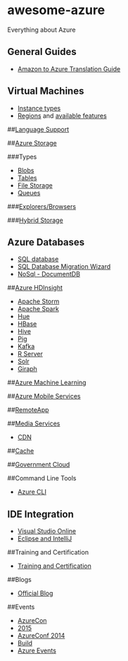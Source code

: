 # awesome-azure
Everything about Azure

## General Guides
* [Amazon to Azure Translation Guide](https://azure.microsoft.com/en-us/campaigns/azure-vs-aws/mapping/)

## Virtual Machines
* [Instance types](https://azure.microsoft.com/en-in/pricing/details/virtual-machines/)
* [Regions](https://azure.microsoft.com/en-us/regions/) and [available features](https://azure.microsoft.com/en-us/regions/#services)

##[Language Support](https://azure.microsoft.com/en-us/documentation/)

##[Azure Storage](https://azure.microsoft.com/en-in/services/storage/)

###Types
* [Blobs](https://azure.microsoft.com/en-in/services/storage/blobs/)
* [Tables](https://azure.microsoft.com/en-in/services/storage/tables/)
* [File Storage](https://azure.microsoft.com/en-in/services/storage/files/)
* [Queues](https://azure.microsoft.com/en-in/services/storage/queues/)
 
###[Explorers/Browsers](http://storagetools.azurewebsites.net)

###[Hybrid Storage](https://azure.microsoft.com/en-us/services/storsimple/)

## Azure Databases
* [SQL database](https://azure.microsoft.com/en-in/services/sql-database/)
* [SQL Database Migration Wizard](https://sqlazuremw.codeplex.com)
* [NoSql - DocumentDB](https://azure.microsoft.com/en-us/services/documentdb/)

##[Azure HDInsight](https://azure.microsoft.com/en-in/services/hdinsight/)
* [Apache Storm](https://azure.microsoft.com/en-in/services/hdinsight/apache-storm/)
* [Apache Spark](https://azure.microsoft.com/en-in/services/hdinsight/apache-spark/)
* [Hue](https://azure.microsoft.com/en-us/documentation/articles/hdinsight-hadoop-hue-linux/)
* [HBase](https://azure.microsoft.com/en-us/documentation/articles/hdinsight-hbase-overview/)
* [Hive](https://azure.microsoft.com/en-us/documentation/articles/hdinsight-use-hive/)
* [Pig](https://azure.microsoft.com/en-us/documentation/articles/hdinsight-use-pig/)
* [Kafka](https://github.com/hdinsight/hdinsight-storm-examples/tree/master/scripts/azure/HDInsight/Kafka)
* [R Server](https://azure.microsoft.com/en-us/services/hdinsight/r-server/)
* [Solr](https://azure.microsoft.com/en-us/documentation/articles/hdinsight-hadoop-solr-install-linux/)
* [Giraph](https://azure.microsoft.com/en-us/documentation/articles/hdinsight-hadoop-giraph-install-linux/)

##[Azure Machine Learning](https://studio.azureml.net/)

##[Azure Mobile Services](https://azure.microsoft.com/en-in/documentation/services/mobile-services/)

##[RemoteApp](https://azure.microsoft.com/en-us/services/remoteapp/)

##[Media Services](https://azure.microsoft.com/en-us/services/media-services/)
* [CDN](https://azure.microsoft.com/en-us/services/cdn/)

##[Cache](https://azure.microsoft.com/en-us/services/cache/)

##[Government Cloud](https://azure.microsoft.com/en-us/features/gov/)

##Command Line Tools
* [Azure CLI](https://github.com/Azure/azure-xplat-cli)

## IDE Integration
* [Visual Studio Online](https://www.visualstudio.com/en-us/features/azure-tools-vs.aspx)
* [Eclipse and IntelliJ](https://github.com/microsoft/azure-tools-for-java)

##Training and Certification
* [Training and Certification](https://azure.microsoft.com/en-us/community/training/)

##Blogs
* [Official Blog](https://azure.microsoft.com/en-us/blog/)

##Events
* [AzureCon](https://azure.microsoft.com/en-us/azurecon/)
 * [2015](https://channel9.msdn.com/events/Microsoft-Azure/AzureCon-2015)
 * [AzureConf 2014](https://channel9.msdn.com/events/Microsoft-Azure/AzureConf-2014)
* [Build](https://azure.microsoft.com/en-us/campaigns/build-2016/)
* [Azure Events](https://azure.microsoft.com/en-us/community/events/)
